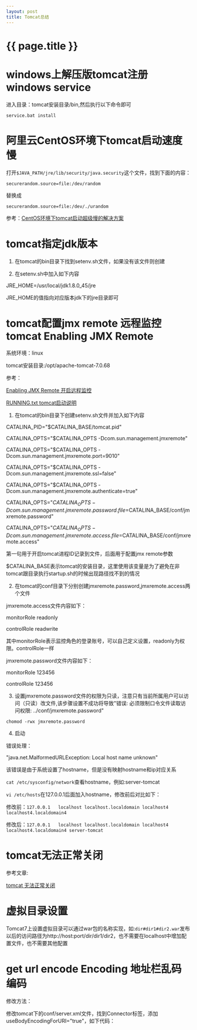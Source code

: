 ```yaml
---
layout: post
title: Tomcat总结
---
```

{{ page.title }}
================
# windows上解压版tomcat注册windows service

进入目录：tomcat安装目录/bin,然后执行以下命令即可

`service.bat install`

# 阿里云CentOS环境下tomcat启动速度慢

打开`$JAVA_PATH/jre/lib/security/java.security`这个文件，找到下面的内容：
```
securerandom.source=file:/dev/random
```
替换成
```
securerandom.source=file:/dev/./urandom
```

参考：[CentOS环境下tomcat启动超级慢的解决方案](https://yq.aliyun.com/articles/106290?t=t1)

# tomcat指定jdk版本

1. 在tomcat的bin目录下找到setenv.sh文件，如果没有该文件则创建

2. 在setenv.sh中加入如下内容

JRE_HOME=/usr/local/jdk1.8.0_45/jre

JRE_HOME的值指向对应版本jdk下的jre目录即可


# tomcat配置jmx remote 远程监控tomcat Enabling JMX Remote

系统环境：linux

tomcat安装目录:/opt/apache-tomcat-7.0.68

参考：

[Enabling JMX Remote 开启远程监控](https://tomcat.apache.org/tomcat-7.0-doc/monitoring.html)

[RUNNING.txt tomcat启动说明](https://tomcat.apache.org/tomcat-7.0-doc/RUNNING.txt)

1. 在tomcat的bin目录下创建setenv.sh文件并加入如下内容

CATALINA_PID="$CATALINA_BASE/tomcat.pid"

CATALINA_OPTS="$CATALINA_OPTS -Dcom.sun.management.jmxremote"

CATALINA_OPTS="$CATALINA_OPTS -Dcom.sun.management.jmxremote.port=9010"

CATALINA_OPTS="$CATALINA_OPTS -Dcom.sun.management.jmxremote.ssl=false"

CATALINA_OPTS="$CATALINA_OPTS -Dcom.sun.management.jmxremote.authenticate=true"

CATALINA_OPTS="$CATALINA_OPTS -Dcom.sun.management.jmxremote.password.file=$CATALINA_BASE/conf/jmxremote.password"

CATALINA_OPTS="$CATALINA_OPTS -Dcom.sun.management.jmxremote.access.file=$CATALINA_BASE/conf/jmxremote.access"

第一句用于开启tomcat进程ID记录到文件，后面用于配置jmx remote参数

$CATALINA_BASE表示tomcat的安装目录，这里使用该变量是为了避免在非tomcat跟目录执行startup.sh的时候出现路径找不到的情况

2. 在tomcat的conf目录下分别创建jmxremote.password,jmxremote.access两个文件

jmxremote.access文件内容如下：

monitorRole readonly

controlRole readwrite

其中monitorRole表示监控角色的登录账号，可以自己定义设置，readonly为权限。controlRole一样

jmxremote.password文件内容如下：

monitorRole 123456

controlRole 123456

3. 设置jmxremote.password文件的权限为只读，注意只有当前所属用户可以访问（只读）改文件,该步骤设置不成功将导致"错误: 必须限制口令文件读取访问权限: ../conf/jmxremote.password"

`chomod -rwx jmxremote.password`

4. 启动

错误处理：

"java.net.MalformedURLException: Local host name unknown"

该错误是由于系统设置了hostname，但是没有映射hostname和ip对应关系

`cat /etc/sysconfig/network`查看hostname，例如:server-tomcat

`vi /etc/hosts`在127.0.0.1后面加入hostname，修改前后对比如下：

修改前：`127.0.0.1   localhost localhost.localdomain localhost4 localhost4.localdomain4`

修改后：`127.0.0.1   localhost localhost.localdomain localhost4 localhost4.localdomain4 server-tomcat`

# tomcat无法正常关闭

参考文章:

[tomcat 无法正常关闭](http://www.wptree.com/?p=875)

# 虚拟目录设置

Tomcat7上设置虚拟目录可以通过war包的名称实现，如:`dir#dir1#dir2.war`发布以后的访问路径为http://host:port/dir/dir1/dir2，也不需要在localhost中增加配置文件，也不需要其他配置


# get url encode Encoding 地址栏乱码 编码

修改方法：

修改tomcat下的conf/server.xml文件，找到Connector标签，添加useBodyEncodingForURI="true"，如下代码：

<Connector port="8080" useBodyEncodingForURI="true" protocol="HTTP/1.1"
connectionTimeout="20000"
redirectPort="8443" />
